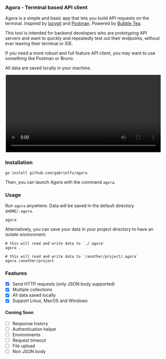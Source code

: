 ### Agora - Terminal based API client

Agora is a simple and basic app that lets you build API requests on the terminal. 
Inspired by [lazygit](https://github.com/jesseduffield/lazygit) and [Postman](https://www.postman.com). 
Powered by [Bubble Tea](https://github.com/charmbracelet/bubbletea).

This tool is intended for backend developers who are prototyping API servers and want to
quickly and repeatedly test out their endpoints, without ever leaving their terminal or IDE.

If you need a more robust and full feature API client, you may want to use
something like Postman or Bruno.

All data are saved locally in your machine.

<p align="center">
  <video src="assets/demo.mp4" width="500px"></video>
</p>

### Installation

```shell
go install github.com/gabrielfu/agora
```

Then, you can launch Agora with the command `agora`.

### Usage

Run `agora` anywhere. Data will be saved in the default directory `$HOME/.agora`.

```shell
agora
```

Alternatively, you can save your data in your project directory to have an isolate environment.

```shell
# this will read and write data to `./.agora`
agora .

# this will read and write data to `/another/project/.agora`
agora /another/project
```

### Features

- [X] Send HTTP requests (only JSON body supported)
- [X] Multiple collections
- [X] All data saved locally
- [X] Support Linux, MacOS and Windows

#### Coming Soon

- [ ] Response history
- [ ] Authentication helper
- [ ] Environments
- [ ] Request timeout
- [ ] File upload
- [ ] Non JSON body